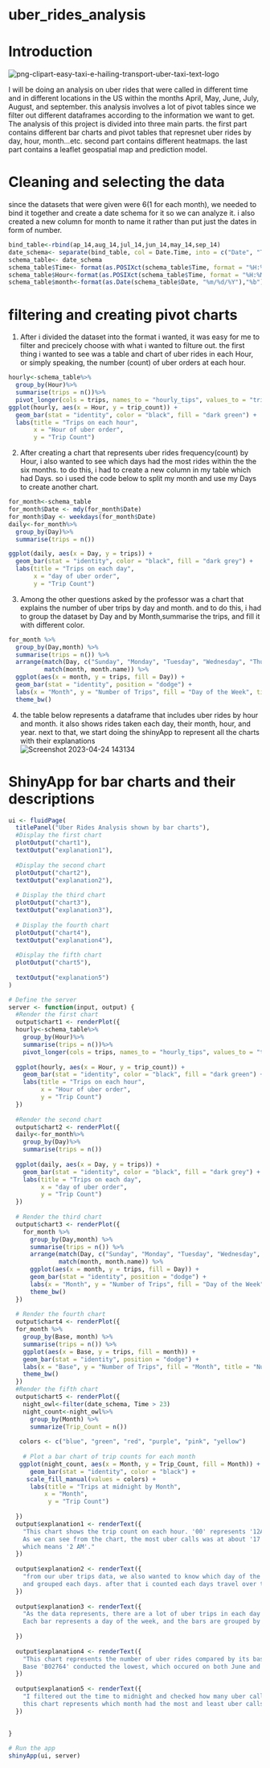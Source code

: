 # uber_rides_analysis  
# Introduction  
![png-clipart-easy-taxi-e-hailing-transport-uber-taxi-text-logo](https://user-images.githubusercontent.com/118494139/234085381-e60f5a53-290d-47c7-9b91-b98bc3968318.png)

I will be doing an analysis on uber rides that were called in different time and in different locations in the US within the months April, May, June, July, August, and september. this analysis involves a lot of pivot tables since we filter out different dataframes according to the information we want to get. The analysis of this project is divided into three main parts. the first part contains different bar charts and pivot tables that represnet uber rides by day, hour, month...etc. second part contains different heatmaps. the last part contains a leaflet geospatial map and prediction model.  
# Cleaning and selecting the data  
 since the datasets that were given were 6(1 for each month), we needed to bind it together and create a date schema for it so we can analyze it. i also created a new column for month to name it rather than put just the dates in form of number.
```r
bind_table<-rbind(ap_14,aug_14,jul_14,jun_14,may_14,sep_14)
date_schema<- separate(bind_table, col = Date.Time, into = c("Date", "Time"), sep = " ")
schema_table<- date_schema
schema_table$Time<- format(as.POSIXct(schema_table$Time, format = "%H:%M:%S"), format = "%H:%M")
schema_table$Hour<-format(as.POSIXct(schema_table$Time, format = "%H:%M"), format = "%H")
schema_table$month<-format(as.Date(schema_table$Date, "%m/%d/%Y"),"%b")
```  
# filtering and creating pivot charts  
1. After i divided the dataset into the format i wanted, it was easy for me to filter and precicely choose with what i wanted to filture out. the first thing i wanted to see was a table and chart of uber rides in each Hour, or simply speaking, the number (count) of uber orders at each hour. 
```r
hourly<-schema_table%>%
  group_by(Hour)%>%
  summarise(trips = n())%>%
  pivot_longer(cols = trips, names_to = "hourly_tips", values_to = "trip_count")
ggplot(hourly, aes(x = Hour, y = trip_count)) +
  geom_bar(stat = "identity", color = "black", fill = "dark green") +
  labs(title = "Trips on each hour",
       x = "Hour of uber order",
       y = "Trip Count")
```  
2. After creating a chart that represents uber rides frequency(count) by Hour, i also wanted to see which days had the most rides within the the six months. to do this, i had to create a new column in my table which had Days. so i used the code below to split my month and use my Days to create another chart.  
```r
for_month<-schema_table
for_month$Date <- mdy(for_month$Date)
for_month$Day <- weekdays(for_month$Date)
daily<-for_month%>%
  group_by(Day)%>%
  summarise(trips = n())

ggplot(daily, aes(x = Day, y = trips)) +
  geom_bar(stat = "identity", color = "black", fill = "dark grey") +
  labs(title = "Trips on each day",
       x = "day of uber order",
       y = "Trip Count")
```
3. Among the other questions asked by the professor was a chart that explains the number of uber trips by day and month. and to do this, i had to group the dataset by Day and by Month,summarise the trips, and fill it with different color.  
```r
for_month %>%
  group_by(Day,month) %>%
  summarise(trips = n()) %>%
  arrange(match(Day, c("Sunday", "Monday", "Tuesday", "Wednesday", "Thursday", "Friday", "Saturday")),
          match(month, month.name)) %>%
  ggplot(aes(x = month, y = trips, fill = Day)) +
  geom_bar(stat = "identity", position = "dodge") +
  labs(x = "Month", y = "Number of Trips", fill = "Day of the Week", title = "Number of Uber Trips by Day and Month") +
  theme_bw()
  ```
4. the table below represents a dataframe that includes uber rides by hour and month. it also shows rides taken each day, their month, hour, and year. next to that, we start doing the shinyApp to represent all the charts with their explanations  
![Screenshot 2023-04-24 143134](https://user-images.githubusercontent.com/118494139/234100152-df8b3618-2a7d-408c-b0f5-a0737f43a06e.png)  
# ShinyApp for bar charts and their descriptions
```r
ui <- fluidPage(
  titlePanel("Uber Rides Analysis shown by bar charts"),
  #Display the first chart
  plotOutput("chart1"),
  textOutput("explanation1"),
  
  #Display the second chart
  plotOutput("chart2"),
  textOutput("explanation2"),
  
  # Display the third chart
  plotOutput("chart3"),
  textOutput("explanation3"),
  
  # Display the fourth chart
  plotOutput("chart4"),
  textOutput("explanation4"),
  
  #Display the fifth chart
  plotOutput("chart5"),
  
  textOutput("explanation5")  
)

# Define the server
server <- function(input, output) {
  #Render the first chart
  output$chart1 <- renderPlot({
  hourly<-schema_table%>%
    group_by(Hour)%>%
    summarise(trips = n())%>%
    pivot_longer(cols = trips, names_to = "hourly_tips", values_to = "trip_count")
  
  ggplot(hourly, aes(x = Hour, y = trip_count)) +
    geom_bar(stat = "identity", color = "black", fill = "dark green") +
    labs(title = "Trips on each hour",
         x = "Hour of uber order",
         y = "Trip Count")
  })
  
  #Render the second chart
  output$chart2 <- renderPlot({
  daily<-for_month%>%
    group_by(Day)%>%
    summarise(trips = n())
  
  ggplot(daily, aes(x = Day, y = trips)) +
    geom_bar(stat = "identity", color = "black", fill = "dark grey") +
    labs(title = "Trips on each day",
         x = "day of uber order",
         y = "Trip Count")
  })
  
  # Render the third chart
  output$chart3 <- renderPlot({
    for_month %>%
      group_by(Day,month) %>%
      summarise(trips = n()) %>%
      arrange(match(Day, c("Sunday", "Monday", "Tuesday", "Wednesday", "Thursday", "Friday", "Saturday")),
              match(month, month.name)) %>%
      ggplot(aes(x = month, y = trips, fill = Day)) +
      geom_bar(stat = "identity", position = "dodge") +
      labs(x = "Month", y = "Number of Trips", fill = "Day of the Week", title = "Number of Uber Trips by Day and Month") +
      theme_bw()
  })
  
  # Render the fourth chart
  output$chart4 <- renderPlot({
  for_month %>%
    group_by(Base, month) %>%
    summarise(trips = n()) %>%
    ggplot(aes(x = Base, y = trips, fill = month)) +
    geom_bar(stat = "identity", position = "dodge") +
    labs(x = "Base", y = "Number of Trips", fill = "Month", title = "Number of Uber Trips by Base and Month") +
    theme_bw()
  })
  #Render the fifth chart
  output$chart5 <- renderPlot({
    night_owl<-filter(date_schema, Time > 23)
    night_count<-night_owl%>%
      group_by(Month) %>%
      summarize(Trip_Count = n())
    
   colors <- c("blue", "green", "red", "purple", "pink", "yellow")
    
    # Plot a bar chart of trip counts for each month
   ggplot(night_count, aes(x = Month, y = Trip_Count, fill = Month)) +
      geom_bar(stat = "identity", color = "black") +
     scale_fill_manual(values = colors) +
      labs(title = "Trips at midnight by Month",
          x = "Month",
           y = "Trip Count")
    
  }) 
  output$explanation1 <- renderText({
    "This chart shows the trip count on each hour. '00' represents '12AM', and after that it goes upto '23', which represents '11 PM'.
    As we can see from the chart, the most uber calls was at about '17' which is at '5 pm.' this makes sense because this is the usual hour were people go out of work and call uber. the least number of orders according to the chart is at '02' 
    which means '2 AM'."
  })
  
  output$explanation2 <- renderText({
    "from our uber trips data, we also wanted to know which day of the week had the most uber orders. to do this, i split the months into days
    and grouped each days. after that i counted each days travel over the 6 months given. as seen on the chart, Thursday had the most uber calls, while sunday had the least."
  })
  
  output$explanation3 <- renderText({
    "As the data represents, there are a lot of uber trips in each day of the month. And to know this, we counted each trips in a days travel in each month. This chart shows the number of Uber rides that took place by day of the week and month. 
    Each bar represents a day of the week, and the bars are grouped by month. As shown in the chart, Tuesday of september is the busiest day while sunday of april is the least busy day"
    
  })
  
  output$explanation4 <- renderText({
    "This chart represents the number of uber rides compared by its base and month.Each bar represents a base, and the bars are grouped by month. As we can understand from the graph, Base 'B02617' conducted the most trips especially on September.
    Base 'B02764' conducted the lowest, which occured on both June and july"
  })
  
  output$explanation5 <- renderText({
    "I filtered out the time to midnight and checked how many uber calls there were at midnight. 
    this chart represents which month had the most and least uber calls at midnight. September has the most calls on midnight, and April had the least "
  })
  
 
}

# Run the app
shinyApp(ui, server)
```





